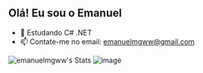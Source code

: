 ## Olá! Eu sou o Emanuel

- 🌱 Estudando C# .NET
- 📫 Contate-me no email: emanuelmgww@gmail.com

![emanuelmgww's Stats](https://github-readme-stats.vercel.app/api?username=emanuelmgww&theme=dracula&show_icons=true&hide_border=true&count_private=false)
![image](https://github.com/user-attachments/assets/3d48c49d-58da-4224-bd32-4d1b097bfd0e)

